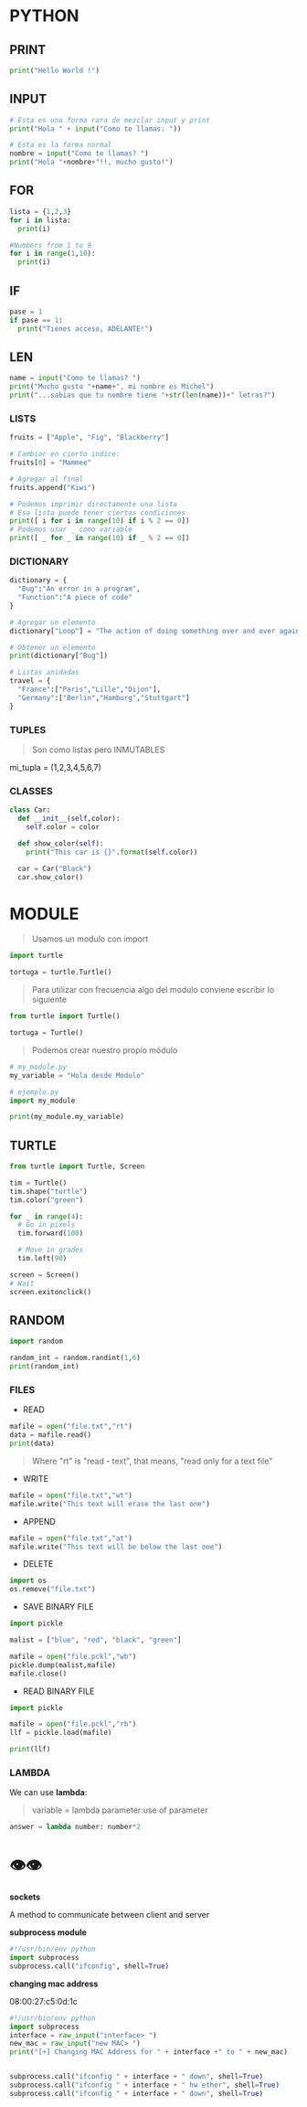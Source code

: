 # PYTHON

## PRINT

```python
print("Hello World !")
```

## INPUT

```python
# Esta es una forma rara de mezclar input y print
print("Hola " + input("Como te llamas: "))

# Esta es la forma normal
nombre = input("Como te llamas? ")
print("Hola "+nombre+"!!, mucho gusto!")
```

## FOR

```python
lista = {1,2,3}
for i in lista:
  print(i)
```

```python
#Numbers from 1 to 9
for i in range(1,10):
  print(i)
```

## IF

```python
pase = 1
if pase == 1:
  print("Tienes acceso, ADELANTE!")
```

## LEN

```python
name = input("Como te llamas? ")
print("Mucho gusto "+name+", mi nombre es Michel")
print("...sabias que tu nombre tiene "+str(len(name))+" letras?")
```


### LISTS

```python
fruits = ["Apple", "Fig", "Blackberry"]

# Cambiar en cierto indice:
fruits[0] = "Mammee"

# Agregar al final
fruits.append("Kiwi")

```

```python
# Podemos imprimir directamente una lista
# Esa lista puede tener ciertas condiciones
print([ i for i in range(10) if i % 2 == 0])
# Podemos usar _ como variable
print([ _ for _ in range(10) if _ % 2 == 0])
```


### DICTIONARY

```python
dictionary = {
  "Bug":"An error in a program",
  "Function":"A piece of code"
}

# Agregar un elemento
dictionary["Loop"] = "The action of doing something over and over again"

# Obtener un elemento
print(dictionary["Bug"])

# Listas anidadas
travel = {
  "France":["Paris","Lille","Dijon"],
  "Germany":["Berlin","Hamburg","Stuttgart"]
}

```

### TUPLES

> Son como listas pero INMUTABLES

mi_tupla = (1,2,3,4,5,6,7)


### CLASSES

```python
class Car:
  def __init__(self,color):
    self.color = color

  def show_color(self):
    print("This car is {}".format(self.color))

  car = Car("Black")
  car.show_color()
```

# MODULE

> Usamos un modulo con import

```python
import turtle

tortuga = turtle.Turtle()
```

> Para utilizar con frecuencia algo del modulo
> conviene escribir lo siguiente

```python
from turtle import Turtle()

tortuga = Turtle()
```

> Podemos crear nuestro propio módulo

```python
# my_module.py
my_variable = "Hola desde Modulo"

# ejemplo.py
import my_module

print(my_module.my_variable)
```

## TURTLE

```python
from turtle import Turtle, Screen

tim = Turtle()
tim.shape("turtle")
tim.color("green")

for _ in range(4):
  # Go in pixels
  tim.forward(100)

  # Move in grades
  tim.left(90)

screen = Screen()
# Wait
screen.exitonclick()
```


## RANDOM

```python
import random

random_int = random.randint(1,6)
print(random_int)
```


### FILES

* READ

```python
mafile = open("file.txt","rt")
data = mafile.read()
print(data)
```
>Where "rt" is "read - text", that means, "read only for a text file"

* WRITE

```python
mafile = open("file.txt","wt")
mafile.write("This text will erase the last one")
```

* APPEND

```python
mafile = open("file.txt","at")
mafile.write("This text will be below the last one")
```

* DELETE

```python
import os
os.remove("file.txt")                       
```

* SAVE BINARY FILE

```python
import pickle

malist = ["blue", "red", "black", "green"]

mafile = open("file.pckl","wb")
pickle.dump(malist,mafile)
mafile.close()
```

* READ BINARY FILE

```python
import pickle

mafile = open("file.pckl","rb")
llf = pickle.load(mafile)

print(llf)
```








### LAMBDA

We can use __lambda__:

>variable = lambda parameter:use of parameter

```python
answer = lambda number: number*2
```


# 👁️👁️  

__sockets__ <br/>

A method to communicate between client and server <br/>

__subprocess module__ <br/>

```python
#!/usr/bin/env python
import subprocess
subprocess.call("ifconfig", shell=True)
```
__changing mac address__ <br/>

08:00:27:c5:0d:1c <br/>

```python
#!/usr/bin/env python
import subprocess
interface = raw_input("interface> ")
new_mac = raw_input("new MAC> ")
print("[+] Changing MAC Address for " + interface +" to " + new_mac)


subprocess.call("ifconfig " + interface + " down", shell=True)
subprocess.call("ifconfig " + interface + " hw ether", shell=True)
subprocess.call("ifconfig " + interface + " down", shell=True)
```
<!-- import argparse -->

